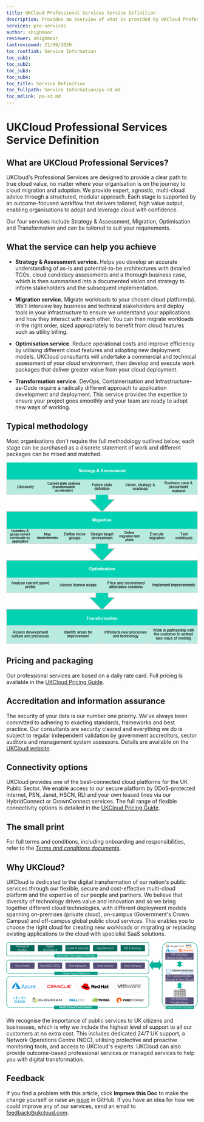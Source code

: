 ```yaml
---
title: UKCloud Professional Services Service Definition
description: Provides an overview of what is provided by UKCloud Professional Services
services: pro-services
author: shighmoor
reviewer: shighmoor
lastreviewed: 21/09/2020
toc_rootlink: Service Information
toc_sub1: 
toc_sub2:
toc_sub3:
toc_sub4:
toc_title: Service Definition
toc_fullpath: Service Information/ps-sd.md
toc_mdlink: ps-sd.md
---
```


# UKCloud Professional Services Service Definition

## What are UKCloud Professional Services?

UKCloud's Professional Services are designed to provide a clear path to true cloud value, no matter where your organisation is on the journey to cloud migration and adoption. We provide expert, agnostic, multi-cloud advice through a structured, modular approach. Each stage is supported by an outcome-focused workflow that delivers tailored, high value output, enabling organisations to adopt and leverage cloud with confidence.

Our four services include Strategy & Assessment, Migration, Optimisation and Transformation and can be tailored to suit your requirements.

## What the service can help you achieve

- **Strategy & Assessment service.** Helps you develop an accurate understanding of as-is and potential-to-be architectures with detailed TCOs, cloud candidacy assessments and a thorough business case, which is then summarised into a documented vision and strategy to inform stakeholders and the subsequent implementation.

- **Migration service.** Migrate workloads to your chosen cloud platform(s). We'll interview key business and technical stakeholders and deploy tools in your infrastructure to ensure we understand your applications and how they interact with each other. You can then migrate workloads in the right order, sized appropriately to benefit from cloud features such as utility billing.

- **Optimisation service.** Reduce operational costs and improve efficiency by utilising different cloud features and adopting new deployment models. UKCloud consultants will undertake a commercial and technical assessment of your cloud environment, then develop and execute work packages that deliver greater value from your cloud deployment.

- **Transformation service.** DevOps, Containerisation and Infrastructure-as-Code require a radically different approach to application development and deployment. This service provides the expertise to ensure your project goes smoothly and your team are ready to adopt new ways of working.

## Typical methodology

Most organisations don't require the full methodology outlined below; each stage can be purchased as a discrete statement of work and different packages can be mixed and matched.

![UKCloud Professional Services typical methodology](images/ps-product-options-g12.png)

## Pricing and packaging

Our professional services are based on a daily rate card. Full pricing is available in the [UKCloud Pricing Guide](https://ukcloud.com/pricing-guide).

## Accreditation and information assurance

The security of your data is our number one priority. We've always been committed to adhering to exacting standards, frameworks and best practice. Our consultants are security cleared and everything we do is subject to regular independent validation by government accreditors, sector auditors and management system assessors. Details are available on the [UKCloud website](https://ukcloud.com/governance/).

## Connectivity options

UKCloud provides one of the best-connected cloud platforms for the UK Public Sector. We enable access to our secure platform by DDoS-protected internet, PSN, Janet, HSCN, RLI and your own leased lines via our HybridConnect or CrownConnect services. The full range of flexible connectivity options is detailed in the [UKCloud Pricing Guide](https://ukcloud.com/pricing-guide).

## The small print

For full terms and conditions, including onboarding and responsibilities, refer to the [*Terms and conditions documents*](../other/other-ref-terms-and-conditions.md).

## Why UKCloud?

UKCloud is dedicated to the digital transformation of our nation's public services through our flexible, secure and cost-effective multi-cloud platform and the expertise of our people and partners. We believe that diversity of technology drives value and innovation and so we bring together different cloud technologies, with different deployment models spanning on-premises (private cloud), on-campus (Government's Crown Campus) and off-campus global public cloud services. This enables you to choose the right cloud for creating new workloads or migrating or replacing existing applications to the cloud with specialist SaaS solutions.

![UKCloud services](images/ukc-services-g12.png)

We recognise the importance of public services to UK citizens and businesses, which is why we include the highest level of support to all our customers at no extra cost. This includes dedicated 24/7 UK support, a Network Operations Centre (NOC), utilising protective and proactive monitoring tools, and access to UKCloud's experts. UKCloud can also provide outcome-based professional services or managed services to help you with digital transformation.

## Feedback

If you find a problem with this article, click **Improve this Doc** to make the change yourself or raise an [issue](https://github.com/UKCloud/documentation/issues) in GitHub. If you have an idea for how we could improve any of our services, send an email to <feedback@ukcloud.com>.
